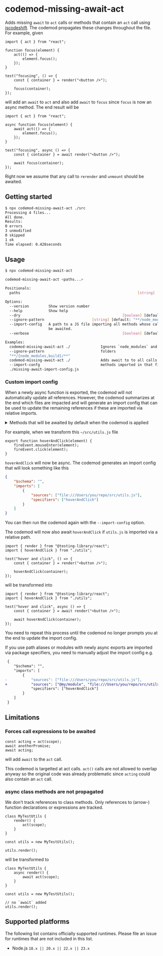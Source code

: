 # codemod-missing-await-act

Adds missing `await` to `act` calls or methods that contain an `act` call using [jscodeshift](https://github.com/facebook/jscodeshift).
The codemod propagates these changes throughout the file.
For example, given

```tsx
import { act } from "react";

function focus(element) {
	act(() => {
		element.focus();
	});
}

test("focusing", () => {
	const { container } = render("<button />");

	focus(container);
});
```

will add an `await` to `act` and also add `await` to `focus` since `focus` is now an async method.
The end result will be

```tsx
import { act } from "react";

async function focus(element) {
	await act(() => {
		element.focus();
	});
}

test("focusing", async () => {
	const { container } = await render("<button />");

	await focus(container);
});
```

Right now we assume that any call to `rerender` and `unmount` should be awaited.

## Getting started

```bash
$ npx codemod-missing-await-act ./src
Processing 4 files...
All done.
Results:
0 errors
3 unmodified
0 skipped
1 ok
Time elapsed: 0.428seconds
```

## Usage

```bash
$ npx codemod-missing-await-act

codemod-missing-await-act <paths...>

Positionals:
  paths                                                      [string] [required]

Options:
  --version         Show version number                                [boolean]
  --help            Show help                                          [boolean]
  --dry                                               [boolean] [default: false]
  --ignore-pattern                      [string] [default: "**/node_modules/**"]
  --import-config   A path to a JS file importing all methods whose calls should
                    be awaited.                                         [string]
  --verbose                                           [boolean] [default: false]

Examples:
  codemod-missing-await-act ./              Ignores `node_modules` and `build`
  --ignore-pattern                          folders
  "**/{node_modules,build}/**"
  codemod-missing-await-act ./              Adds await to to all calls of
  --import-confg                            methods imported in that file.
  ./missing-await-import-config.js
```

### Custom import config

When a newly async function is exported, the codemod will not automatically update all references.
However, the codemod summarizes at the end which files are impacted and will generate an import config that can be used to update the remaining references if these are imported via relative imports.

<details>
<summary>Methods that will be awaited by default when the codemod is applied</summary>

`codemod-missing-await/config/default-import-config.json`

```json
{
	"$schema": "https://github.com/eps1lon/codemod-missing-await-act/tree/main/config/schema-latest.json",
	"version": 1,
	"imports": [
		{
			"sources": [
				"@testing-library/react",
				"@testing-library/react/pure",
				"@testing-library/react-native",
				"@testing-library/react-native/pure"
			],
			"specifiers": [
				"act",
				"cleanup",
				{ "imported": "fireEvent", "includeMemberCalls": true },
				"render",
				"renderHook"
			]
		},
		{
			"sources": "react",
			"specifiers": ["act", "unstable_act"]
		},
		{
			"sources": ["react-dom/test-utils", "react-test-renderer"],
			"specifiers": ["act"]
		}
	]
}
```

Type:

```ts
interface ImportConfig {
	version: number;
	imports: Array<{
		/**
		 * The module specifier.
		 */
		sources: string;
		/**
		 * The specifiers that should be awaited.
		 * `Array<string>` and `Array<{ imported: string>` are equivalent
		 */
		specifiers: Array<
			| string
			| {
					imported: string;
					/**
					 * If `true` all member calls of the imported specifier will be awaited.
					 * For example, `{ imported: 'fireEvent', includeMemberCalls: true }` will await `fireEvent()` as well as `fireEvent.mouseEnter(element)`, `fireEvent.click(element)` etc..
					 */
					includeMemberCalls?: boolean;
					/**
					 * If true, the imported specifier is assumed to be a factor for a newly
					 * async function.
					 * For example, in `export const makeRender = () => () => render(...)`
					 * we'd specify `{ imported: 'makeRender', asyncFunctionFactory: true }`Ï
					 */
					asyncFunctionFactory?: boolean;
			  }
		>;
	}>;
}
```

[Latest JSON schema](https://github.com/eps1lon/codemod-missing-await-act/tree/main/config/schema-latest.json)
[all versions](https://github.com/eps1lon/codemod-missing-await-act/tree/main/config/)

</details>

For example, when we transform this `~/src/utils.js` file

```tsx
export function hoverAndClick(element) {
	fireEvent.mouseEnter(element);
	fireEvent.click(element);
}
```

`hoverAndClick` will now be async.
The codemod generates an import config that will look something like this

```json
{
	"$schema": "",
	"imports": [
		{
			"sources": ["file:///Users/you/repo/src/utils.js"],
			"specifiers": ["hoverAndClick"]
		}
	]
}
```

You can then run the codemod again with the `--import-config` option.

The codemod will now also await `hoverAndClick` if `utils.js` is imported via a relative path.

```tsx
import { render } from "@testing-library/react";
import { hoverAndClick } from "./utils";

test("hover and click", () => {
	const { container } = render("<button />");

	hoverAndClick(container);
});
```

will be transformed into

```tsx
import { render } from "@testing-library/react";
import { hoverAndClick } from "./utils";

test("hover and click", async () => {
	const { container } = await render("<button />");

	await hoverAndClick(container);
});
```

You need to repeat this process until the codemod no longer prompts you at the end to update the import config.

If you use path aliases or modules with newly async exports are imported via package specifiers, you need to manually adjust the import config e.g.

```diff
 {
 	"$schema": "",
 	"imports": [
 		{
-			"sources": ["file:///Users/you/repo/src/utils.js"],
+			"sources": ["@my/module", "file:///Users/you/repo/src/utils.js"],
 			"specifiers": ["hoverAndClick"]
 		}
 	]
 }
```

## Limitations

### Forces call expressions to be awaited

```tsx
const acting = act(scope);
await anotherPromise;
await acting;
```

will add `await` to the `act` call.

This codemod is targetted at act calls.
`act()` calls are not allowed to overlap anyway so the original code was already problematic since `acting` could also contain an `act` call.

### async class methods are not propagated

We don't track references to class methods.
Only references to (arrow-) function declarations or expressions are tracked.

```tsx
class MyTestUtils {
	render() {
		act(scope);
	}
}

const utils = new MyTestUtils();

utils.render();
```

will be transformed to

```tsx
class MyTestUtils {
	async render() {
		await act(scope);
	}
}

const utils = new MyTestUtils();

// no `await` added
utils.render();
```

## Supported platforms

The following list contains officially supported runtimes.
Please file an issue for runtimes that are not included in this list.

<!-- #nodejs-suppport Should match CI test matrix -->

- Node.js `18.x || 20.x || 22.x || 23.x`
